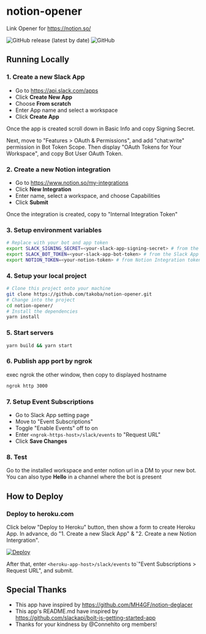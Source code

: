 # notion-opener
Link Opener for https://notion.so/

![GitHub release (latest by date)](https://img.shields.io:/github/v/release/takoba/notion-opener)
![GitHub](https://img.shields.io:/github/license/takoba/notion-opener)


## Running Locally

### 1. Create a new Slack App
- Go to https://api.slack.com/apps
- Click **Create New App**
- Choose **From scratch**
- Enter App name and select a workspace
- Click **Create App**

Once the app is created scroll down in Basic Info and copy Signing Secret.

Next, move to "Features > OAuth & Permissions", and add "chat:write" permission in Bot Token Scope.
Then display "OAuth Tokens for Your Workspace", and copy Bot User OAuth Token.

### 2. Create a new Notion integration
- Go to https://www.notion.so/my-integrations
- Click **New Integration**
- Enter name, select a workspace, and choose Capabilities
- Click **Submit**

Once the integration is created, copy to "Internal Integration Token"

### 3. Setup environment variables
```zsh
# Replace with your bot and app token
export SLACK_SIGNING_SECRET=<your-slack-app-signing-secret> # from the Slack App Basic Info App Token section
export SLACK_BOT_TOKEN=<your-slack-app-bot-token> # from the Slack App OAuth section
export NOTION_TOKEN=<your-notion-token> # from Notion Integration token section
```

### 4. Setup your local project
```sh
# Clone this project onto your machine
git clone https://github.com/takoba/notion-opener.git
# Change into the project
cd notion-opener/
# Install the dependencies
yarn install
```

### 5. Start servers
```sh
yarn build && yarn start
```
### 6. Publish app port by ngrok
exec ngrok the other window, then copy to displayed hostname
```sh
ngrok http 3000
```

### 7. Setup Event Subscriptions
- Go to Slack App setting page
- Move to "Event Subscriptions"
- Toggle "Enable Events" off to on
- Enter `<ngrok-https-host>/slack/events` to "Request URL"
- Click **Save Changes**

### 8. Test
Go to the installed workspace and enter notion url in a DM to your new bot. You can also type **Hello** in a channel where the bot is present


## How to Deploy

### Deploy to heroku.com

Click below "Deploy to Heroku" button, then show a form to create Heroku App.
In advance, do "1. Create a new Slack App" & "2. Create a new Notion Intergration".

[![Deploy](https://www.herokucdn.com/deploy/button.svg)](https://heroku.com/deploy)

After that, enter `<heroku-app-host>/slack/events` to`"Event Subscriptions > Request URL", and submit.


## Special Thanks
- This app have inspired by https://github.com/MH4GF/notion-deglacer
- This app's README.md have inspired by https://github.com/slackapi/bolt-js-getting-started-app
- Thanks for your kindness by @Connehito org members!
